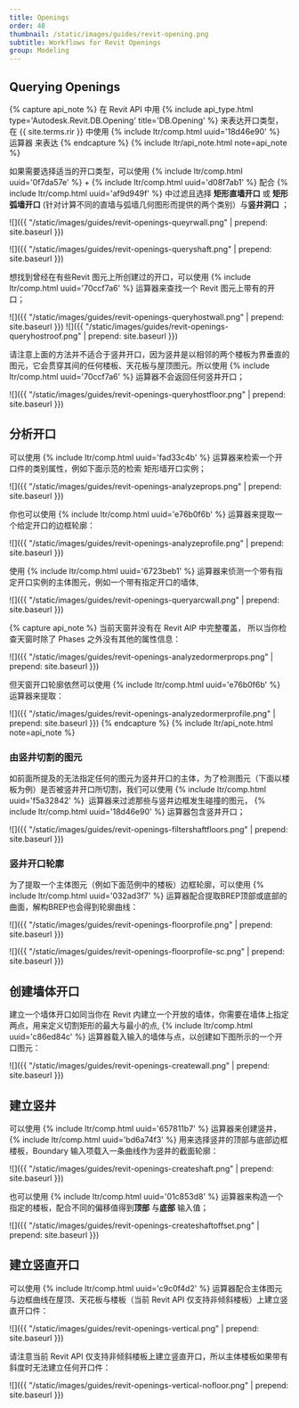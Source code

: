 ```yaml
---
title: Openings
order: 48
thumbnail: /static/images/guides/revit-opening.png
subtitle: Workflows for Revit Openings
group: Modeling
---
```


## Querying Openings

{% capture api_note %}
在 Revit API 中用 {% include api_type.html type='Autodesk.Revit.DB.Opening' title='DB.Opening' %} 来表达开口类型，在 {{ site.terms.rir }} 中使用 {% include ltr/comp.html uuid='18d46e90' %} 运算器 来表达
{% endcapture %}
{% include ltr/api_note.html note=api_note %}

如果需要选择适当的开口类型，可以使用 {% include ltr/comp.html uuid='0f7da57e' %} + {% include ltr/comp.html uuid='d08f7ab1' %} 配合 {% include ltr/comp.html uuid='af9d949f' %} 中过滤且选择 **矩形直墙开口** 或 **矩形弧墙开口** (针对计算不同的直墙与弧墙几何图形而提供的两个类别）与**竖井洞口** ；

![]({{ "/static/images/guides/revit-openings-queyrwall.png" | prepend: site.baseurl }})

![]({{ "/static/images/guides/revit-openings-queryshaft.png" | prepend: site.baseurl }})

想找到曾经在有些Revit 图元上所创建过的开口，可以使用 {% include ltr/comp.html uuid='70ccf7a6' %} 运算器来查找一个 Revit 图元上带有的开口；

![]({{ "/static/images/guides/revit-openings-queryhostwall.png" | prepend: site.baseurl }})
![]({{ "/static/images/guides/revit-openings-queryhostroof.png" | prepend: site.baseurl }})

请注意上面的方法并不适合于竖井开口，因为竖井是以相邻的两个楼板为界垂直的图元，它会贯穿其间的任何楼板、天花板与屋顶图元。所以使用 {% include ltr/comp.html uuid='70ccf7a6' %} 运算器不会返回任何竖井开口；

![]({{ "/static/images/guides/revit-openings-queryhostfloor.png" | prepend: site.baseurl }})

## 分析开口

可以使用 {% include ltr/comp.html uuid='fad33c4b' %} 运算器来检索一个开口件的类别属性，例如下面示范的检索 矩形墙开口实例；

![]({{ "/static/images/guides/revit-openings-analyzeprops.png" | prepend: site.baseurl }})

你也可以使用 {% include ltr/comp.html uuid='e76b0f6b' %} 运算器来提取一个给定开口的边框轮廓：

![]({{ "/static/images/guides/revit-openings-analyzeprofile.png" | prepend: site.baseurl }})

使用 {% include ltr/comp.html uuid='6723beb1' %} 运算器来侦测一个带有指定开口实例的主体图元，例如一个带有指定开口的墙体,

![]({{ "/static/images/guides/revit-openings-queryarcwall.png" | prepend: site.baseurl }})

{% capture api_note %}
当前天窗并没有在 Revit AIP 中完整覆盖， 所以当你检查天窗时除了 Phases 之外没有其他的属性信息：

![]({{ "/static/images/guides/revit-openings-analyzedormerprops.png" | prepend: site.baseurl }})

但天窗开口轮廓依然可以使用 {% include ltr/comp.html uuid='e76b0f6b' %} 运算器来提取：

![]({{ "/static/images/guides/revit-openings-analyzedormerprofile.png" | prepend: site.baseurl }})
{% endcapture %}
{% include ltr/api_note.html note=api_note %}

### 由竖井切割的图元

如前面所提及的无法指定任何的图元为竖井开口的主体，为了检测图元（下面以楼板为例）是否被竖井开口所切割，我们可以使用 {% include ltr/comp.html uuid='f5a32842' %}  运算器来过滤那些与竖井边框发生碰撞的图元， {% include ltr/comp.html uuid='18d46e90' %} 运算器包含竖井开口；

![]({{ "/static/images/guides/revit-openings-filtershaftfloors.png" | prepend: site.baseurl }})

### 竖井开口轮廓

为了提取一个主体图元（例如下面范例中的楼板）边框轮廓，可以使用 {% include ltr/comp.html uuid='032ad3f7' %} 运算器配合提取BREP顶部或底部的曲面，解构BREP也会得到轮廓曲线：

![]({{ "/static/images/guides/revit-openings-floorprofile.png" | prepend: site.baseurl }})

![]({{ "/static/images/guides/revit-openings-floorprofile-sc.png" | prepend: site.baseurl }})

## 创建墙体开口

建立一个墙体开口如同当你在 Revit 内建立一个开放的墙体，你需要在墙体上指定两点，用来定义切割矩形的最大与最小的点, {% include ltr/comp.html uuid='c86ed84c' %} 运算器载入输入的墙体与点，以创建如下图所示的一个开口图元：

![]({{ "/static/images/guides/revit-openings-createwall.png" | prepend: site.baseurl }})

## 建立竖井

可以使用 {% include ltr/comp.html uuid='657811b7' %} 运算器来创建竖井， {% include ltr/comp.html uuid='bd6a74f3' %} 用来选择竖井的顶部与底部边框楼板，Boundary 输入项载入一条曲线作为竖井的截面轮廓：

![]({{ "/static/images/guides/revit-openings-createshaft.png" | prepend: site.baseurl }})

也可以使用 {% include ltr/comp.html uuid='01c853d8' %} 运算器来构造一个指定的楼板，配合不同的偏移值得到**顶部** 与**底部** 输入值；

![]({{ "/static/images/guides/revit-openings-createshaftoffset.png" | prepend: site.baseurl }})

## 建立竖直开口

可以使用 {% include ltr/comp.html uuid='c9c0f4d2' %} 运算器配合主体图元与边框曲线在屋顶、天花板与楼板（当前 Revit API 仅支持非倾斜楼板）上建立竖直开口件：

![]({{ "/static/images/guides/revit-openings-vertical.png" | prepend: site.baseurl }})

请注意当前 Revit API 仅支持非倾斜楼板上建立竖直开口，所以主体楼板如果带有斜度时无法建立任何开口件：

![]({{ "/static/images/guides/revit-openings-vertical-nofloor.png" | prepend: site.baseurl }})
